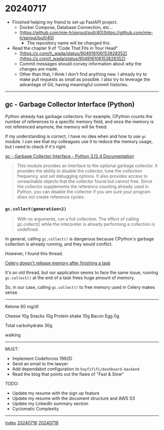 <head><meta name="viewport" content="width=device-width, initial-scale=1.0, user-scalable=yes" /><meta charset="UTF-8"></head>

# 20240717

- Finished helping my friend to set up FastAPI project.
	- Docker Compose, Database Connection, etc...
	- [https://github.com/mie-h/sprout/pull/40](https://github.com/mie-h/sprout/pull/40)
		- The repository name will be changed tho.
- Read the chapter 9 of "Code That Fits in Your Head"
	- [https://x.com/t\_wada/status/904916106153828352](https://x.com/t_wada/status/904916106153828352)
	- Commit messages should convey information about *why* the changes are made.
	- Other than that, I think I don\'t find anything new. I already try to make pull requests as small as possible. I also try to leverage the advantage of Git, having meaningful commit histories.

---

## gc - Garbage Collector Interface (Python)

Python already has garbage collectors. For example, CPython counts the number of references to a specific memory field, and once the memory is not referenced anymore, the memory will be freed.

If my understanding is correct, I have no idea when and how to use `gc` module. I can see that my colleagues use it to reduce the memory usage, but I need to check if it\'s right.

[gc - Garbage Collector Interface - Python 3.12.4 Documentation](https://docs.python.org/3/library/gc.html)

> This module provides an interface to the optional garbage collector.
> It provides the ability to disable the collector, tune the collection frequency, and set debugging options.
> It also provides access to unreachable objects that the collector found but cannot free.
> Since the collector supplements the reference counting already used in Python, you can disable the collector if you are sure your program does not create reference cycles.

### `gc.collect(generation=2)`

> With no arguments, run a full collection.
> The effect of calling gc.collect() while the interpreter is already performing a collection is undefined.

In general, calling `gc.collect()` is dangerous because CPython\'s garbage collection is already running, and they would conflict.

However, I found this thread.

[Celery doesn\'t release memory after finishing a task](https://groups.google.com/g/celery-users/c/jVc3I3kPtlw)

It\'s an old thread, but our application seems to face the same issue, running `gc.collect()` at the end of a task frees huge amount of memory.

So, in our case, calling `gc.collect()` to free memory used in Celery makes sense.

---

Ketone 60 mg/dl

Cheese 10g
Snacks 10g
Protein shake 10g
Bacon Egg 0g

Total carbohydrate 30g

walking

---

MUST:

- Implement Codeforces 1992D
- Send an email to the lawyer
- Add dependabot configuration to `huyfififi/dashboard-backend`
- Read the blog that points out the flaws of "Fast & Slow"

TODO:

- Update my resume with the sign up feature
- Update my resume with the document structure and AWS S3
- Update my LinkedIn summary section
- Cyclomatic Complexity

---

[index](../../index.html)
[20240716](20240716.html)
[20240718](20240718.html)
